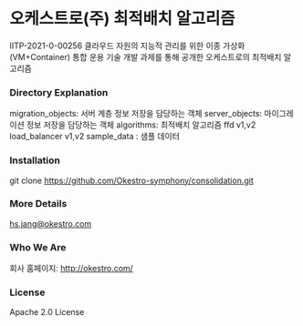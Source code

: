 # 오케스트로(주) 최적배치 알고리즘

IITP-2021-0-00256 클라우드 자원의 지능적 관리를 위한 이종 가상화(VM+Container) 통합 운용 기술 개발 과제를 통해 공개한 오케스트로의 최적배치 알고리즘

### Directory Explanation

migration_objects: 서버 계층 정보 저장을 담당하는 객체
server_objects: 마이그레이션 정보 저장을 담당하는 객체
algorithms: 최적배치 알고리즘 ffd v1,v2 load_balancer v1,v2
sample_data : 샘플 데이터

### Installation 

git clone https://github.com/Okestro-symphony/consolidation.git

### More Details

hs.jang@okestro.com

### Who We Are

회사 홈페이지:
http://okestro.com/

### License
Apache 2.0 License